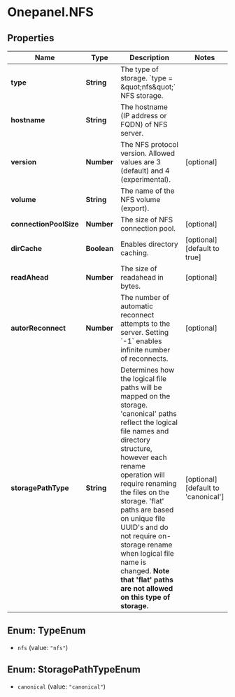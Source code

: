 # Onepanel.NFS

## Properties
Name | Type | Description | Notes
------------ | ------------- | ------------- | -------------
**type** | **String** | The type of storage.  &#x60;type &#x3D; \&quot;nfs\&quot;&#x60;  NFS storage.  | 
**hostname** | **String** | The hostname (IP address or FQDN) of NFS server. | 
**version** | **Number** | The NFS protocol version. Allowed values are 3 (default) and 4 (experimental). | [optional] 
**volume** | **String** | The name of the NFS volume (export). | 
**connectionPoolSize** | **Number** | The size of NFS connection pool. | [optional] 
**dirCache** | **Boolean** | Enables directory caching. | [optional] [default to true]
**readAhead** | **Number** | The size of readahead in bytes. | [optional] 
**autorReconnect** | **Number** | The number of automatic reconnect attempts to the server. Setting &#x60;-1&#x60; enables infinite number of reconnects. | [optional] 
**storagePathType** | **String** | Determines how the logical file paths will be mapped on the storage. &#39;canonical&#39; paths reflect the logical file names and directory structure, however each rename operation will require renaming the files on the storage. &#39;flat&#39; paths are based on unique file UUID&#39;s and do not require on-storage rename when logical file name is changed. **Note that &#39;flat&#39; paths are not allowed on this type of storage.**  | [optional] [default to &#39;canonical&#39;]


<a name="TypeEnum"></a>
## Enum: TypeEnum


* `nfs` (value: `"nfs"`)




<a name="StoragePathTypeEnum"></a>
## Enum: StoragePathTypeEnum


* `canonical` (value: `"canonical"`)




